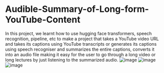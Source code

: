 # Audible-Summary-of-Long-form-YouTube-Content
In this project, we learnt how to use hugging face transformers, speech recognition, pipeline, etc to make a project that takes a YouTube video URL and takes its captions using YouTube transcripts or generates its captions using speech recogniser and summarizes the entire captions, converts it into an audio file making it easy for the user to go through a long video or long lectures by just listening to the summarized audio.
![image](https://user-images.githubusercontent.com/62099148/178660012-0c7c7053-d7c3-44c6-a24b-ae9045c5d678.png)
![image](https://user-images.githubusercontent.com/62099148/178660047-1214b3a4-dbed-4646-94a4-2529712061cd.png)
![image](https://user-images.githubusercontent.com/62099148/178660080-0f4f6f2b-8b68-4a52-b6db-b7c18abeb7b1.png)

